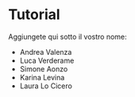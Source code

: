 # Tutorial

Aggiungete qui sotto il vostro nome:

* Andrea Valenza
* Luca Verderame
* Simone Aonzo
* Karina Levina
* Laura Lo Cicero

